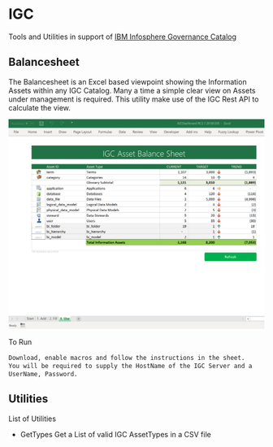 # IGC
Tools and Utilities in support of [IBM Infosphere Governance Catalog](https://www.ibm.com/us-en/marketplace/information-governance-catalog)

## Balancesheet
The Balancesheet is an Excel based viewpoint showing the Information Assets within any IGC Catalog.  Many a time a simple clear view on Assets under management is required.  This utility make use of the IGC Rest API to calculate the view.

![Overview](https://raw.githubusercontent.com/deonpollard/igc/master/wiki-images/BalanceSheet.png)

To Run
```
Download, enable macros and follow the instructions in the sheet.
You will be required to supply the HostName of the IGC Server and a UserName, Password.
```
## Utilities
List of Utilities
* GetTypes Get a List of valid IGC AssetTypes in a CSV file
